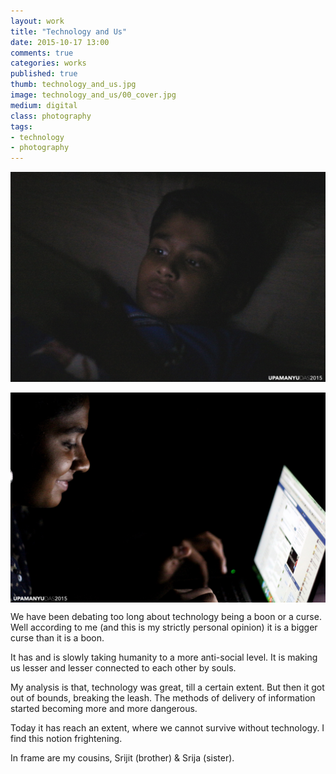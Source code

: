```yaml
---
layout: work
title: "Technology and Us"
date: 2015-10-17 13:00
comments: true
categories: works
published: true
thumb: technology_and_us.jpg
image: technology_and_us/00_cover.jpg
medium: digital
class: photography
tags:
- technology
- photography
---
```


<img src="/images/works/technology_and_us/01_srijit.jpg" align="middle"/>
<br><br>
<img src="/images/works/technology_and_us/02_srija.jpg" align="middle"/>
<br>

We have been debating too long about technology being a boon or a curse. Well according to me (and this is my strictly personal opinion) it is a bigger curse than it is a boon.

It has and is slowly taking humanity to a more anti-social level. It is making us lesser and lesser connected to each other by souls.

My analysis is that, technology was great, till a certain extent. But then it got out of bounds, breaking the leash. The methods of delivery of information started becoming more and more dangerous.

Today it has reach an extent, where we cannot survive without technology. I find this notion frightening.

In frame are my cousins, Srijit (brother) & Srija (sister).